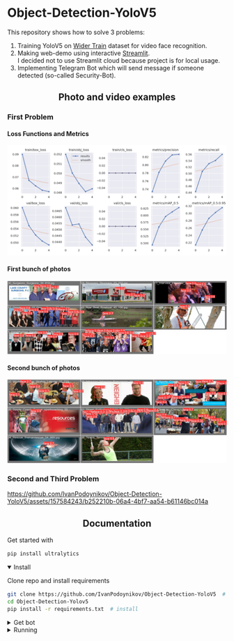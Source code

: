 # Object-Detection-YoloV5
This repository shows how to solve 3 problems:  
1. Training YoloV5 on <a href="http://shuoyang1213.me/WIDERFACE/">Wider Train</a> dataset for video face recognition.
2. Making web-demo using interactive <a href="https://streamlit.io">Streamlit</a>.  
   I decided not to use Streamlit cloud because project is for local usage.
3. Implementing Telegram Bot which will send message if someone detected (so-called Security-Bot).
## <div align="center">Photo and video examples</div>
###  First Problem

#### Loss Functions and Metrics
<img src="https://github.com/IvanPodoynikov/Object-Detection-YoloV5/blob/main/assets/results.png" >

#### First bunch of photos
<img src="https://github.com/IvanPodoynikov/Object-Detection-YoloV5/blob/main/assets/pic_1.jpg" >

#### Second bunch of photos
<img src="https://github.com/IvanPodoynikov/Object-Detection-YoloV5/blob/main/assets/pic_2.jpg" >

### Second and Third Problem
https://github.com/IvanPodoynikov/Object-Detection-YoloV5/assets/157584243/b252210b-06a4-4bf7-aa54-b61146bc014a

## <div align="center">Documentation</div>
Get started with
```bash
pip install ultralytics
```

<details open>
<summary>Install</summary>
   
Clone repo and install requirements
```bash
git clone https://github.com/IvanPodoynikov/Object-Detection-YoloV5  # clone
cd Object-Detection-Yolov5
pip install -r requirements.txt  # install
```
</details>

<details>
<summary>Get bot</summary>

- Open <a href = "https://telegram.me/BotFather">Bot Father</a> in Telegram and type "/newbot"

- Choose name for Your bot and username, You should get something like this. You need API key from here.  
![Bot](https://github.com/IvanPodoynikov/Object-Detection-YoloV5/assets/157584243/6e65f23f-a421-4f1c-84e0-c4fa5b3e71de)

- Open <a href = "https://t.me/RawDataBot">RawDataBot</a> in Telegram and type: "/start". 
You will get json file, You need message -> chat -> id.

- Create .env file in project's root directory and put this code with Your key, chat_id, path here
```python
API_KEY = PASTE/YOUR/API_KEY/HERE
CHAT_ID = PASTE/YOUR/CHAT_ID/HERE
_PATH_ = PASTE/YOUR/PATH/TO/yolov5.pt # it is in the cloned directory ./weights/yolov5.pt
```
or copy that in the terminal
```bash
echo -e "API_KEY = PASTE/YOUR/API_KEY/FROM/BOT_FATHER/HERE\nCHAT_ID = PASTE/YOUR/CHAT_ID/FROM/BOTRAW/HERE\n_PATH_ = PASTE/YOUR/PATH/TO/yolov5.pt/HERE" > .env
```
</details>

<details>
<summary>Running</summary>
Run it with Streamlit and open <a href = "http://localhost:8501/">http://localhost:8501/</a>.
```bash
streamlit run ./Streamlit.py
```









